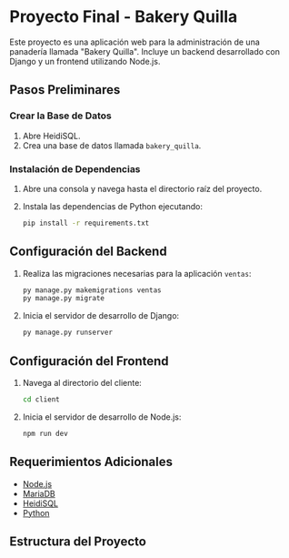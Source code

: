 # Proyecto Final - Bakery Quilla

Este proyecto es una aplicación web para la administración de una panadería llamada "Bakery Quilla". Incluye un backend desarrollado con Django y un frontend utilizando Node.js.

## Pasos Preliminares

### Crear la Base de Datos

1. Abre HeidiSQL.
2. Crea una base de datos llamada `bakery_quilla`.

### Instalación de Dependencias

1. Abre una consola y navega hasta el directorio raíz del proyecto.
2. Instala las dependencias de Python ejecutando:

    ```bash
    pip install -r requirements.txt
    ```

## Configuración del Backend

1. Realiza las migraciones necesarias para la aplicación `ventas`:

    ```bash
    py manage.py makemigrations ventas
    py manage.py migrate
    ```

2. Inicia el servidor de desarrollo de Django:

    ```bash
    py manage.py runserver
    ```

## Configuración del Frontend

1. Navega al directorio del cliente:

    ```bash
    cd client
    ```

2. Inicia el servidor de desarrollo de Node.js:

    ```bash
    npm run dev
    ```

## Requerimientos Adicionales

- [Node.js](https://nodejs.org/)
- [MariaDB](https://mariadb.org/)
- [HeidiSQL](https://www.heidisql.com/)
- [Python](https://www.python.org/)

## Estructura del Proyecto

